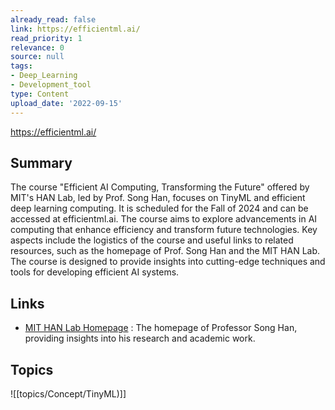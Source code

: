 ```yaml
---
already_read: false
link: https://efficientml.ai/
read_priority: 1
relevance: 0
source: null
tags:
- Deep_Learning
- Development_tool
type: Content
upload_date: '2022-09-15'
---
```


https://efficientml.ai/
## Summary

The course "Efficient AI Computing, Transforming the Future" offered by MIT's HAN Lab, led by Prof. Song Han, focuses on TinyML and efficient deep learning computing. It is scheduled for the Fall of 2024 and can be accessed at efficientml.ai. The course aims to explore advancements in AI computing that enhance efficiency and transform future technologies. Key aspects include the logistics of the course and useful links to related resources, such as the homepage of Prof. Song Han and the MIT HAN Lab. The course is designed to provide insights into cutting-edge techniques and tools for developing efficient AI systems.
## Links

- [MIT HAN Lab Homepage](http://songhan.mit.edu/) : The homepage of Professor Song Han, providing insights into his research and academic work.

## Topics

![[topics/Concept/TinyML)]]